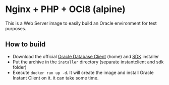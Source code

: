 # Nginx + PHP + OCI8 (alpine)

This is a Web Server image to easily build an Oracle environment for test purposes.

## How to build

- Download the official [Oracle Database Client](https://www.oracle.com/database/technologies/oracle19c-linux-downloads.html) (home) and [SDK](https://www.oracle.com/database/technologies/instant-client/downloads.html) installer
- Put the archive in the `installer` directory (separate instantclient and sdk folder)
- Execute `docker run up -d`. It will create the image and install Oracle Instant Client on it. it can take some time.   
